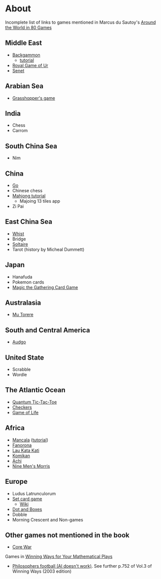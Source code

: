 # About

Incomplete list of links to games mentioned in Marcus du Sautoy's [Around the World in 80 Games](https://www.kirkusreviews.com/book-reviews/marcus-du-sautoy/around-the-world-in-eighty-games/)

## Middle East

- [Backgammon](https://cardgames.io/backgammon/)
  - [tutorial](https://www.youtube.com/watch?v=VOQWJvsI4LE)
- [Royal Game of Ur](https://royalur.net/)
- [Senet](https://www.playonlinedicegames.com/senet)

## Arabian Sea
- [Grasshopper's game](https://steemit.com/philosophy/@danmaruschak/a-review-of-the-grasshopper-games-life-and-utopia-1978-by-bernard-suits)


## India

- Chess
- Carrom

## South China Sea

- Nim

## China

- [Go](https://online-go.com/)
- Chinese chess
- [Mahjong tutorial](https://www.youtube.com/watch?v=pka0nVIahb0)   
  - Majoing 13 tiles app
- Zi Pai

## East China Sea

- [Whist](https://cardgames.io/whist/)
- Bridge
- [Soltaire](https://solitaired.com/)
- Tarot (history by Micheal Dummett)

## Japan

- Hanafuda
- Pokemon cards
- [Magic the Gathering Card Game](https://en.wikipedia.org/wiki/Magic:_The_Gathering)

## Australasia

- [Mu Torere](https://www.onlinesologames.com/mu-torere)

## South and Central America
- [Audgo](https://ludii.games/details.php?keyword=Adugo)

## United State
- Scrabble
- Wordle

## The Atlantic Ocean

- [Quantum Tic-Tac-Toe](https://quantum-ttt.herokuapp.com/)
- [Checkers](https://draughts.github.io/)
- [Game of Life](https://3willows.github.io/conways-game-of-life/)

## Africa

- [Mancala](https://www.mathsisfun.com/games/mancala.html) ([tutorial](https://www.youtube.com/watch?v=aLQX1TQjUbw))
- [Fanorona](https://www.mindsports.nl/index.php/dagaz/845-fanorona-ai)
- [Lau Kata Kati](https://www.onlinesologames.com/lau-kata-kati)
- [Komikan](https://ludii.games/details.php?keyword=Komikan)
- [Achi](https://www.mindresearch.org/mathminds/achi?language=English)
- [Nine Men's Morris](https://toytheater.com/nine-mens-morris/)

## Europe

- Ludus Latrunculorum
- [Set card game](https://playset.netlify.app/)
  - [Wiki](https://en.wikipedia.org/wiki/Set_(card_game))
- [Dot and Boxes](https://gametable.org/games/dots-and-boxes/)
- Dobble
- Morning Crescent and Non-games

## Other games not mentioned in the book

- [Core War](https://crypto.stanford.edu/~blynn/play/redcode.html)

Games in [Winning Ways for Your Mathematical Plays](https://en.wikipedia.org/wiki/Winning_Ways_for_Your_Mathematical_Plays)
- [Philosophers football (AI doesn't work)](http://philosophers.football/).  See further p.752 of Vol.3 of Winning Ways (2003 edition)
